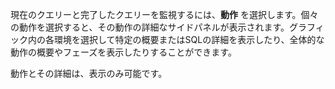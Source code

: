 現在のクエリーと完了したクエリーを監視するには、**動作** を選択します。個々の動作を選択すると、その動作の詳細なサイドパネルが表示されます。グラフィック内の各環境を選択して特定の概要またはSQLの詳細を表示したり、全体的な動作の概要やフェーズを表示したりすることができます。

動作とその詳細は、表示のみ可能です。
